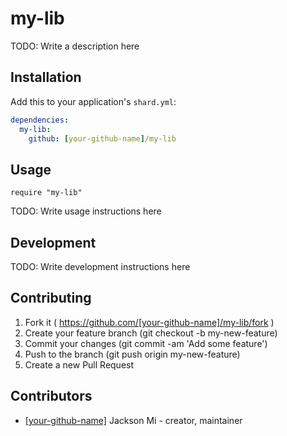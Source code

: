 # my-lib

TODO: Write a description here

## Installation

Add this to your application's `shard.yml`:

```yaml
dependencies:
  my-lib:
    github: [your-github-name]/my-lib
```

## Usage

```crystal
require "my-lib"
```

TODO: Write usage instructions here

## Development

TODO: Write development instructions here

## Contributing

1. Fork it ( https://github.com/[your-github-name]/my-lib/fork )
2. Create your feature branch (git checkout -b my-new-feature)
3. Commit your changes (git commit -am 'Add some feature')
4. Push to the branch (git push origin my-new-feature)
5. Create a new Pull Request

## Contributors

- [[your-github-name]](https://github.com/[your-github-name]) Jackson Mi - creator, maintainer
